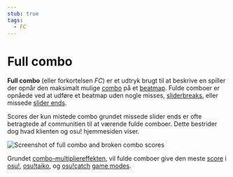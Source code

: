 ```yaml
---
stub: true
tags:
  - FC
---
```


# Full combo

**Full combo** (eller forkortelsen *FC*) er et udtryk brugt til at beskrive en spiller der opnår den maksimalt mulige [combo](/wiki/Beatmapping/Combo) på et [beatmap](/wiki/Beatmap). Fulde comboer er opnåede ved at udføre et beatmap uden nogle misses<!-- TODO: link -->, [sliderbreaks](/wiki/Gameplay/Judgement/Slider_break), eller missede [slider ends](/wiki/Hit_object/Slidertail).

Scores der kun mistede combo grundet missede slider ends er ofte betragtede af communitien til at værende fulde comboer. Dette bestrider dog hvad klienten og osu! hjemmesiden viser.

![Screenshot of full combo and broken combo scores](img/combo-comparison.png "Det øverste resultat er en fuld combo, og det nederste resultat er en tabt combo.")

Grundet [combo-multipliereffekten](/wiki/Gameplay/Combo_multiplier_effect), vil fulde comboer give den meste [score](/wiki/Gameplay/Score) i [osu!](/wiki/Game_mode/osu!), [osu!taiko](/wiki/Game_mode/osu!taiko), og [osu!catch](/wiki/Game_mode/osu!catch) [game modes](/wiki/Game_mode).
